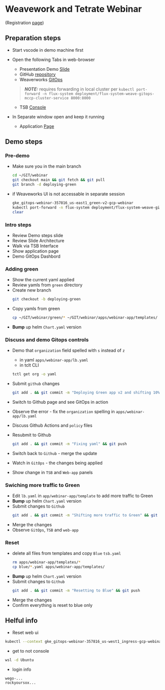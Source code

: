 # Weavework and Tetrate Webinar
(Registration [page](https://go.weave.works/webinar-security-and-resiliency-of-cloud-native-applications.html))

## Preparation steps

- Start vscode in demo machine first

- Open the following Tabs in web-browser
    - Presentation Demo [Slide](https://docs.google.com/presentation/d/1QWthI3HmddY9vmSBiav6_JnelMizwp9D9v-29uD2xFY/present?slide=id.p#19)
    - GitHub [repository](https://github.com/PetrMc/webinar)
    - Weaverworks [GitOps](https://localhost:8000/)
    > **_NOTE:_** requires forwarding in local cluster per `kubectl port-forward -n flux-system deployment/flux-system-weave-gitops-mccp-cluster-service 8000:8000`
    - TSB [Console](https://webinar-tsb.cx.tetrate.info:8443/)

- In Separate window open and keep it running
   - Application [Page](http://webinar-app.cx.tetrate.info/)


## Demo steps

### Pre-demo

- Make sure you in the main branch
    ```bash
    cd ~/GIT/webinar
    git checkout main && git fetch && git pull
    git branch -d deploying-green
    ```
- if Weaveworks UI is not accessable in separate session
    ```bash
    gke_gitops-webinar-357816_us-east1_green-v2-gcp-webinar
    kubectl port-forward -n flux-system deployment/flux-system-weave-gitops-mccp-cluster-service 8000:8000 &
    clear
    ```

### Intro steps
- Review Demo steps slide
- Review Slide Architecture
- Walk via TSB Interface 
- Show application page
- Demo GitOps Dashbord


### Adding green

- Show the current yaml applied
- Review yamls from `green` directory
- Create new branch
    ```bash
    git checkout -b deploying-green
    ```    
- Copy yamls from green
   ```bash
   cp ~/GIT/webinar/green/* ~/GIT/webinar/apps/webinar-app/templates/
   ```
- **Bump** up helm `Chart.yaml` version 

### Discuss and demo Gitops controls
- Demo that `organization` field spelled with `s` instead of `z`
   - in yaml `apps/webinar-app/lb.yaml`
   - in tclt CLI 
   ```bash
   tctl get org -o yaml
   ```

- Submit `github` changes
   ```bash
   git add . && git commit -m "Deploying Green app v2 and shifting 10% of traffic to Green" && git push --set-upstream origin deploying-green
   ```    
- Switch to Github page and see GitOps in action
- Observe the error - fix the `organization` spelling in `apps/webinar-app/lb.yaml`
- Discuss Github Actions and `policy` files
- Resubmit to Github
   ```bash
   git add . && git commit -m "Fixing yaml" && git push
   ```
- Switch back to `Github` - merge the update
- Watch in `GitOps` - the changes being applied
- Show change in `TSB` and `Web-app` panels

### Swiching more traffic to Green

- Edit `lb.yaml` in `app/webinar-app/template` to add more traffic to Green
- **Bump** up helm `Chart.yaml` version 
- Submit changes to `Github`
  ```bash
  git add . && git commit -m "Shifting more traffic to Green" && git push
  ```
- Merge the changes 
- Observe `GitOps`, `TSB` and `web-app`

### Reset

- delete all files from templates and copy `Blue` `tsb.yaml`
  ```bash
  rm apps/webinar-app/templates/*
  cp blue/*.yaml apps/webinar-app/templates/
  ```
- **Bump** up helm `Chart.yaml` version 
- Submit changes to `Github`
  ```bash
  git add . && git commit -m "Resetting to Blue" && git push
  ```
- Merge the changes 
- Confirm everything is reset to blue only

## Helful info

- Reset web ui
```bash
kubectl --context gke_gitops-webinar-357816_us-west1_ingress-gcp-webinar -n tsb delete pod -l app=web
```
- get to not console
```bash
wsl -d Ubuntu
```
- login info
```bash
wego-...
rockyoursox...
```
